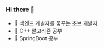 ### Hi there 👋


- 💬 백엔드 개발자를 꿈꾸는 초보 개발자
- 🔭 C++ 알고리즘 공부
- 🌱 SpringBoot 공부


<!--
**baek0402/baek0402** is a ✨ _special_ ✨ repository because its `README.md` (this file) appears on your GitHub profile.

Here are some ideas to get you started:

- 🔭 I’m currently working on ...
- 🌱 I’m currently learning ...
- 👯 I’m looking to collaborate on ...
- 🤔 I’m looking for help with ...
- 💬 Ask me about ...
- 📫 How to reach me: ...
- 😄 Pronouns: ...
- ⚡ Fun fact: ...
-->
